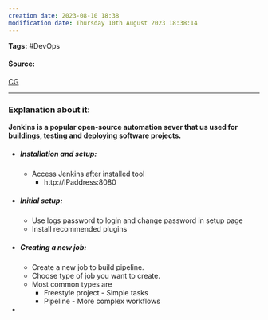 ```yaml
---
creation date: 2023-08-10 18:38
modification date: Thursday 10th August 2023 18:38:14
---
```


**Tags:** #DevOps 

#### Source:
[CG](https://chat.openai.com/share/ecb51290-7dea-4e7a-a57c-7a94f5506b6b)

--------------------------------------

### Explanation about it:

**Jenkins is a popular open-source automation sever that us used for buildings, testing and deploying software projects.**

* ##### Installation and setup:
	* Access Jenkins after installed tool
		* http://IPaddress:8080
* ##### Initial setup:
	* Use logs password to login and change password in setup page
	* Install recommended plugins
* ##### Creating a new job:
	* Create a new job to build pipeline.
	* Choose type of job you want to create.
	* Most common types are
		* Freestyle project - Simple tasks
		* Pipeline - More complex workflows
* 